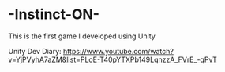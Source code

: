 # -Instinct-ON-
 This is the first game I developed using Unity

Unity Dev Diary:
https://www.youtube.com/watch?v=YjPVyhA7aZM&list=PLoE-T40pYTXPb149LqnzzA_FVrE_-qPvT

